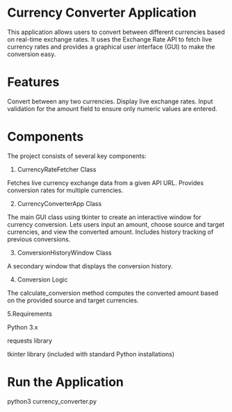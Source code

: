 # Currency Converter Application
This application allows users to convert between different currencies based on real-time exchange rates. It uses the Exchange Rate API to fetch live currency rates and provides a graphical user interface (GUI) to make the conversion easy.

# Features
Convert between any two currencies.
Display live exchange rates.
Input validation for the amount field to ensure only numeric values are entered.
# Components
The project consists of several key components:

1. CurrencyRateFetcher Class
   
Fetches live currency exchange data from a given API URL.
Provides conversion rates for multiple currencies.

2. CurrencyConverterApp Class
   
The main GUI class using tkinter to create an interactive window for currency conversion.
Lets users input an amount, choose source and target currencies, and view the converted amount.
Includes history tracking of previous conversions.

3. ConversionHistoryWindow Class

A secondary window that displays the conversion history.

4. Conversion Logic
   
The calculate_conversion method computes the converted amount based on the provided source and target currencies.

5.Requirements

Python 3.x

requests library

tkinter library (included with standard Python installations)

# Run the Application 

python3 currency_converter.py

